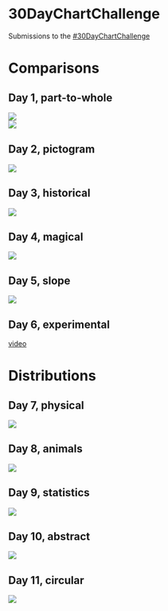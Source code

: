 
# 30DayChartChallenge

<!-- badges: start -->
<!-- badges: end -->

Submissions to the [#30DayChartChallenge](https://github.com/Z3tt/30DayChartChallenge_2021)

# Comparisons
## Day 1, part-to-whole  
![](2021/day-1-part-to-whole/day-1-part-to-whole.png)  
![](2021/day-1-part-to-whole/day-1-moon-phases.png)

## Day 2, pictogram  
![](2021/day-2-pictogram/day-2-pictogram.png)  

## Day 3, historical
![](2021/day-3-historical/day-3-historical.png)  

## Day 4, magical
![](2021/day-4-magical/day-4-magical.png)  

## Day 5, slope
![](2021/day-5-slope/day-5-slope.png)  

## Day 6, experimental
[video](2021/day-6-experimental/r.mp4)  

# Distributions
## Day 7, physical
![](2021/day-7-physical/day-7-physical.jpeg)  

## Day 8, animals
![](2021/day-8-animals/day-8-animals.png)  

## Day 9, statistics
![](2021/day-9-statistics/day-9-statistics-violinscale.png)  

## Day 10, abstract
![](2021/day-10-abstract/day-10-abstract.png)  

## Day 11, circular
![](2021/day-11-circular/day-11-circular.png)  


  
